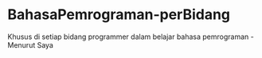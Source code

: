 # BahasaPemrograman-perBidang
Khusus di setiap bidang programmer dalam belajar bahasa pemrograman - Menurut Saya
